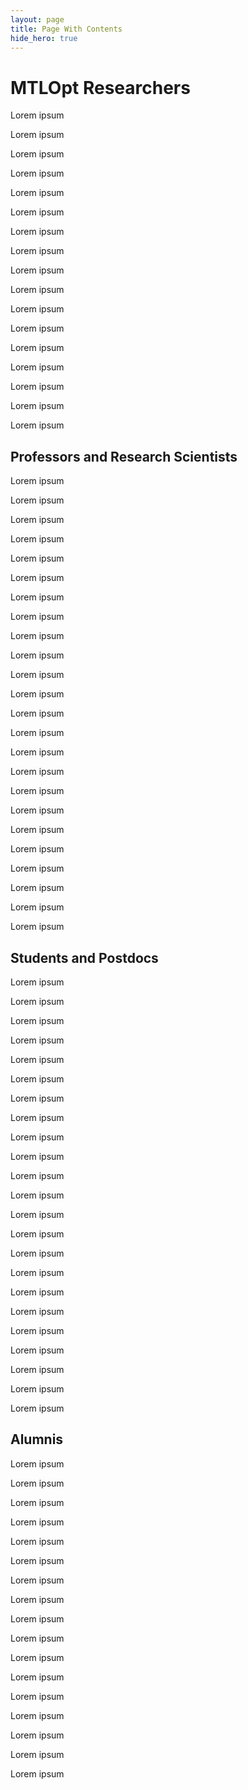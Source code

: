 ```yaml
---
layout: page
title: Page With Contents
hide_hero: true
---
```


# MTLOpt Researchers #
Lorem ipsum

Lorem ipsum

Lorem ipsum

Lorem ipsum

Lorem ipsum

Lorem ipsum

Lorem ipsum

Lorem ipsum

Lorem ipsum

Lorem ipsum

Lorem ipsum

Lorem ipsum

Lorem ipsum

Lorem ipsum

Lorem ipsum

Lorem ipsum

Lorem ipsum




## Professors and Research Scientists ##

Lorem ipsum

Lorem ipsum

Lorem ipsum

Lorem ipsum

Lorem ipsum

Lorem ipsum

Lorem ipsum

Lorem ipsum

Lorem ipsum

Lorem ipsum

Lorem ipsum

Lorem ipsum

Lorem ipsum

Lorem ipsum

Lorem ipsum

Lorem ipsum

Lorem ipsum

Lorem ipsum

Lorem ipsum

Lorem ipsum

Lorem ipsum

Lorem ipsum

Lorem ipsum

Lorem ipsum



## Students and Postdocs ##

Lorem ipsum

Lorem ipsum

Lorem ipsum

Lorem ipsum

Lorem ipsum

Lorem ipsum

Lorem ipsum

Lorem ipsum

Lorem ipsum

Lorem ipsum

Lorem ipsum

Lorem ipsum

Lorem ipsum

Lorem ipsum

Lorem ipsum

Lorem ipsum

Lorem ipsum

Lorem ipsum

Lorem ipsum

Lorem ipsum

Lorem ipsum

Lorem ipsum

Lorem ipsum




## Alumnis ##

Lorem ipsum

Lorem ipsum

Lorem ipsum

Lorem ipsum

Lorem ipsum

Lorem ipsum

Lorem ipsum

Lorem ipsum

Lorem ipsum

Lorem ipsum

Lorem ipsum

Lorem ipsum

Lorem ipsum

Lorem ipsum

Lorem ipsum

Lorem ipsum

Lorem ipsum



